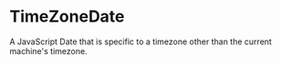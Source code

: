 TimeZoneDate
============

A JavaScript Date that is specific to a timezone other than the current machine's timezone.
